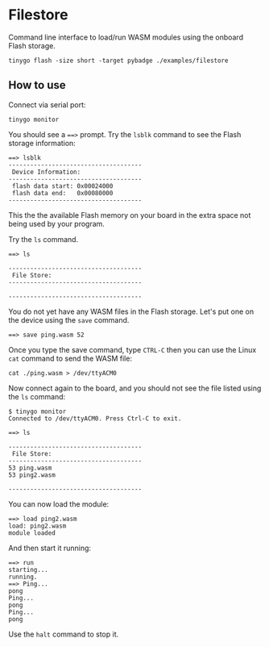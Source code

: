 # Filestore

Command line interface to load/run WASM modules using the onboard Flash storage.


```
tinygo flash -size short -target pybadge ./examples/filestore
```

## How to use

Connect via serial port:

```
tinygo monitor

```

You should see a `==>` prompt. Try the `lsblk` command to see the Flash storage information:

```
==> lsblk                                                   
-------------------------------------                                                                                                             
 Device Information:  
-------------------------------------                                    
 flash data start: 0x00024000
 flash data end:   0x00080000                                            
-------------------------------------
```

This the the available Flash memory on your board in the extra space not being used by your program.

Try the `ls` command.

```
==> ls         
                                    
-------------------------------------                                    
 File Store:  
-------------------------------------
                                    
-------------------------------------
```

You do not yet have any WASM files in the Flash storage. Let's put one on the device using the `save` command.


```
==> save ping.wasm 52
```

Once you type the save command, type `CTRL-C` then you can use the Linux `cat` command to send the WASM file:

```
cat ./ping.wasm > /dev/ttyACM0
```

Now connect again to the board, and you should not see the file listed using the `ls` command:

```
$ tinygo monitor
Connected to /dev/ttyACM0. Press Ctrl-C to exit.

==> ls

-------------------------------------
 File Store:  
-------------------------------------
53 ping.wasm
53 ping2.wasm

-------------------------------------
```

You can now load the module:

```
==> load ping2.wasm
load: ping2.wasm
module loaded
```

And then start it running:

```
==> run
starting...
running.
==> Ping...
pong
Ping...
pong
Ping...
pong
```

Use the `halt` command to stop it.

